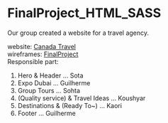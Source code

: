 # FinalProject_HTML_SASS

Our group created a website for a travel agency.</br>

website: [Canada Travel](https://k-e-r.github.io/FinalProject_HTML_SASS/)</br>
wireframes: [FinalProject](https://www.figma.com/file/SncvIVMNtPX3aLyGlx4Nzr/FinalProject?node-id=0%3A1)<br/>
Responsible part:</br>

1. Hero & Header ... Sota
2. Expo Dubai ... Guilherme 
3. Group Tours ... Sohta
4. (Quality service) & Travel Ideas ... Koushyar
5. Destinations & (Ready To~) ... Kaori
6. Footer ... Guilherme

